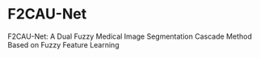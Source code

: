 # F2CAU-Net
F2CAU-Net: A Dual Fuzzy Medical Image Segmentation Cascade Method Based on Fuzzy Feature Learning
